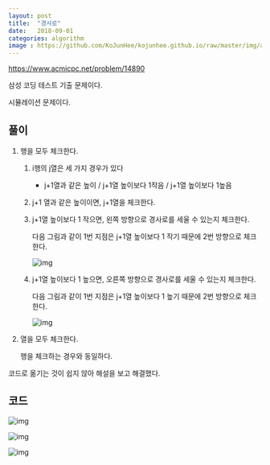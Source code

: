 ```yaml
---
layout: post
title:  "경사로"
date:   2018-09-01
categories: algorithm
image : https://github.com/KoJunHee/kojunhee.github.io/raw/master/img/algorithm.png
---
```


<https://www.acmicpc.net/problem/14890>

삼성 코딩 테스트 기출 문제이다.

시뮬레이션 문제이다.

## 풀이

1. 행을 모두 체크한다.

   1. i행의 j열은 세 가지 경우가 있다 

      - j+1열과 같은 높이 / j+1열 높이보다 1작음 / j+1열 높이보다 1높음

   2. j+1 열과 같은 높이이면, j+1열을 체크한다.

   3. j+1열 높이보다 1 작으면, 왼쪽 방향으로 경사로를 세울 수 있는지 체크한다. 

      다음 그림과 같이 1번 지점은 j+1열 높이보다 1 작기 때문에 2번 방향으로 체크한다.

      ![img](https://github.com/KoJunHee/kojunhee.github.io/raw/master/img/runwayy01.png)

   4. j+1열 높이보다 1 높으면, 오른쪽 방향으로 경사로를 세울 수 있는지 체크한다. 

      다음 그림과 같이 1번 지점은 j+1열 높이보다 1 높기 때문에 2번 방향으로 체크한다. 

      ![img](https://github.com/KoJunHee/kojunhee.github.io/raw/master/img/runwayy02.png)

2. 열을 모두 체크한다.

   행을 체크하는 경우와 동일하다.



코드로 옮기는 것이 쉽지 않아 해설을 보고 해결했다.

##  코드

![img](https://github.com/KoJunHee/kojunhee.github.io/raw/master/img/runwayy03.png)

![img](https://github.com/KoJunHee/kojunhee.github.io/raw/master/img/runwayy04.png)

![img](https://github.com/KoJunHee/kojunhee.github.io/raw/master/img/runwayy05.png)